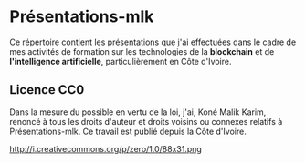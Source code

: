 Présentations-mlk
=================

Ce répertoire contient les présentations que j\'ai effectuées dans le
cadre de mes activités de formation sur les technologies de la
**blockchain** et de **l\'intelligence artificielle**, particulièrement
en Côte d\'Ivoire.

Licence CC0
-----------

Dans la mesure du possible en vertu de la loi, j\'ai, Koné Malik Karim,
renoncé à tous les droits d\'auteur et droits voisins ou connexes
relatifs à Présentations-mlk. Ce travail est publié depuis la Côte
d\'Ivoire.

<http://i.creativecommons.org/p/zero/1.0/88x31.png>
